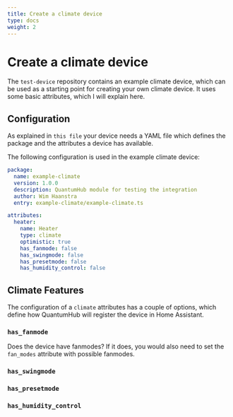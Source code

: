 ```yaml
---
title: Create a climate device
type: docs
weight: 2
---
```


# Create a climate device

The `test-device` repository contains an example climate device, which can be used as a starting point for creating your own climate device. It uses some basic attributes, which I will explain here.

## Configuration

As explained in `this file` your device needs a YAML file which defines the package and the attributes a device has available.

The following configuration is used in the example climate device:

```yaml
package:
  name: example-climate
  version: 1.0.0
  description: QuantumHub module for testing the integration
  author: Wim Haanstra
  entry: example-climate/example-climate.ts

attributes:
  heater:
    name: Heater
    type: climate
    optimistic: true
    has_fanmode: false
    has_swingmode: false
    has_presetmode: false
    has_humidity_control: false
```

## Climate Features

The configuration of a `climate` attributes has a couple of options, which define how QuantumHub will register the device in Home Assistant.

### `has_fanmode`
Does the device have fanmodes? If it does, you would also need to set the `fan_modes` attribute with possible fanmodes.

### `has_swingmode`
### `has_presetmode`
### `has_humidity_control`